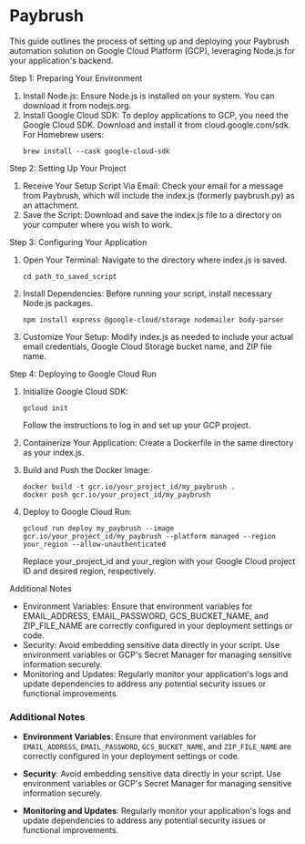 # Paybrush

This guide outlines the process of setting up and deploying your Paybrush automation solution on Google Cloud Platform (GCP), leveraging Node.js for your application's backend.

Step 1: Preparing Your Environment
1. Install Node.js: Ensure Node.js is installed on your system. You can download it from nodejs.org.
2. Install Google Cloud SDK: To deploy applications to GCP, you need the Google Cloud SDK. Download and install it from cloud.google.com/sdk. For Homebrew users:
   ```
   brew install --cask google-cloud-sdk
   ```

Step 2: Setting Up Your Project
1. Receive Your Setup Script Via Email: Check your email for a message from Paybrush, which will include the index.js (formerly paybrush.py) as an attachment.
2. Save the Script: Download and save the index.js file to a directory on your computer where you wish to work.

Step 3: Configuring Your Application
1. Open Your Terminal: Navigate to the directory where index.js is saved.
   ```
   cd path_to_saved_script
   ```
2. Install Dependencies: Before running your script, install necessary Node.js packages.
   ```
   npm install express @google-cloud/storage nodemailer body-parser
   ```
3. Customize Your Setup: Modify index.js as needed to include your actual email credentials, Google Cloud Storage bucket name, and ZIP file name.

Step 4: Deploying to Google Cloud Run
1. Initialize Google Cloud SDK:
   ```
   gcloud init
   ```
   Follow the instructions to log in and set up your GCP project.
   
2. Containerize Your Application: Create a Dockerfile in the same directory as your index.js.

3. Build and Push the Docker Image:
   ```
   docker build -t gcr.io/your_project_id/my_paybrush .
   docker push gcr.io/your_project_id/my_paybrush
   ```
   
4. Deploy to Google Cloud Run:
   ```
   gcloud run deploy my_paybrush --image gcr.io/your_project_id/my_paybrush --platform managed --region your_region --allow-unauthenticated
   ```
   Replace your_project_id and your_region with your Google Cloud project ID and desired region, respectively.

Additional Notes
- Environment Variables: Ensure that environment variables for EMAIL_ADDRESS, EMAIL_PASSWORD, GCS_BUCKET_NAME, and ZIP_FILE_NAME are correctly configured in your deployment settings or code.
- Security: Avoid embedding sensitive data directly in your script. Use environment variables or GCP's Secret Manager for managing sensitive information securely.
- Monitoring and Updates: Regularly monitor your application's logs and update dependencies to address any potential security issues or functional improvements.

### Additional Notes

- **Environment Variables**: Ensure that environment variables for `EMAIL_ADDRESS`, `EMAIL_PASSWORD`, `GCS_BUCKET_NAME`, and `ZIP_FILE_NAME` are correctly configured in your deployment settings or code.
  
- **Security**: Avoid embedding sensitive data directly in your script. Use environment variables or GCP's Secret Manager for managing sensitive information securely.

- **Monitoring and Updates**: Regularly monitor your application's logs and update dependencies to address any potential security issues or functional improvements.
